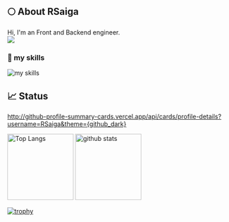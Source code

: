 ## 🌕 About RSaiga
Hi, I'm an Front and Backend engineer.
<br/>
![](https://komarev.com/ghpvc/?username=RSaiga&color=yellowgreen)

### 🌱 my skills
<img alt="my skills" src="https://skillicons.dev/icons?theme=light&perline=8&i=java,js,ts,nodejs,rust,go,php,py,kotlin,dart,react,spring,nextjs,nestjs,vercel,vite,flutter,fastapi,flask,laravel,gradle,maven,jest,gherkin,aws,gcp,azure,git,github,githubactions" />


## 📈 Status
http://github-profile-summary-cards.vercel.app/api/cards/profile-details?username=RSaiga&theme={github_dark}


<p align="left"> 
  <img alt="Top Langs" height="150px" src="https://github-readme-stats.vercel.app/api/top-langs/?username=RSaiga&layout=compact&show_icons=true" />
  <img alt="github stats" height="150px" src="https://github-readme-stats.vercel.app/api?username=Rsaiga" />
</p>

[![trophy](https://github-profile-trophy.vercel.app/?username=RSaiga&margin-w=5)](https://github.com/RSaiga/)
